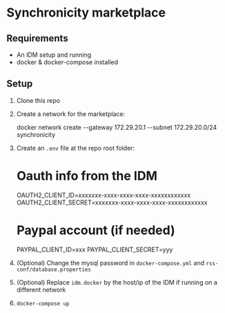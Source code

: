 # Synchronicity marketplace

## Requirements

- An IDM setup and running
- docker & docker-compose installed

## Setup

1.  Clone this repo

2.  Create a network for the marketplace:

    docker network create --gateway 172.29.20.1 --subnet 172.29.20.0/24 synchronicity

3.  Create an `.env` file at the repo root folder:

    # Oauth info from the IDM
    OAUTH2_CLIENT_ID=xxxxxxx-xxxx-xxxx-xxxx-xxxxxxxxxxxx
    OAUTH2_CLIENT_SECRET=xxxxxxx-xxxx-xxxx-xxxx-xxxxxxxxxxxx
    # Paypal account (if needed)
    PAYPAL_CLIENT_ID=xxx
    PAYPAL_CLIENT_SECRET=yyy

4.  (Optional) Change the mysql password in `docker-compose.yml` and `rss-conf/database.properties`

5.  (Optional) Replace `idm.docker` by the host/ip of the IDM if running on a different network

6.  `docker-compose up`
